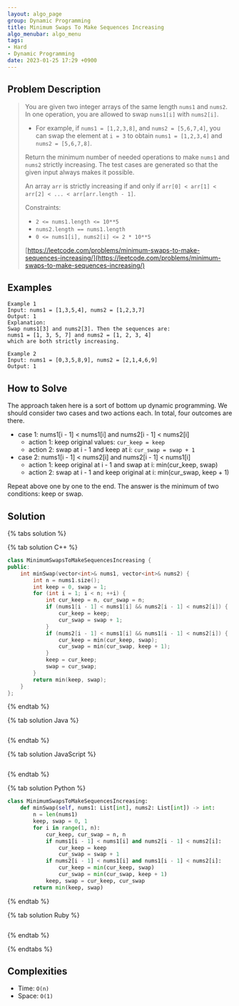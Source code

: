 ```yaml
---
layout: algo_page
group: Dynamic Programming
title: Minimum Swaps To Make Sequences Increasing
algo_menubar: algo_menu
tags:
- Hard
- Dynamic Programming
date: 2023-01-25 17:29 +0900
---
```

## Problem Description
> You are given two integer arrays of the same length `nums1` and `nums2`. In one operation, you are allowed to swap
> `nums1[i]` with `nums2[i]`.
> - For example, if `nums1 = [1,2,3,8]`, and `nums2 = [5,6,7,4]`, you can swap the element at `i = 3` to obtain
>     `nums1 = [1,2,3,4]` and `nums2 = [5,6,7,8]`.
>
> Return the minimum number of needed operations to make `nums1` and `nums2` strictly increasing. The test cases are
> generated so that the given input always makes it possible.
>
> An array `arr` is strictly increasing if and only if `arr[0] < arr[1] < arr[2] < ... < arr[arr.length - 1]`.
>
> Constraints:
> - `2 <= nums1.length <= 10**5`
> - `nums2.length == nums1.length`
> - `0 <= nums1[i], nums2[i] <= 2 * 10**5`
>
> [https://leetcode.com/problems/minimum-swaps-to-make-sequences-increasing/](https://leetcode.com/problems/minimum-swaps-to-make-sequences-increasing/)

## Examples
```
Example 1
Input: nums1 = [1,3,5,4], nums2 = [1,2,3,7]
Output: 1
Explanation: 
Swap nums1[3] and nums2[3]. Then the sequences are:
nums1 = [1, 3, 5, 7] and nums2 = [1, 2, 3, 4]
which are both strictly increasing.
```

```
Example 2
Input: nums1 = [0,3,5,8,9], nums2 = [2,1,4,6,9]
Output: 1
```

## How to Solve
The approach taken here is a sort of bottom up dynamic programming.
We should consider two cases and two actions each. In total, four outcomes are there.
- case 1: nums1[i - 1] < nums1[i] and nums2[i - 1] < nums2[i]
  - action 1: keep original values: `cur_keep = keep`
  - action 2: swap at i - 1 and keep at i: `cur_swap = swap + 1`
- case 2: nums1[i - 1] < nums2[i] and nums2[i - 1] < nums1[i]
  - action 1: keep original at i - 1 and swap at i: min(cur_keep, swap)
  - action 2: swap at i - 1 and keep original at i: min(cur_swap, keep + 1)

Repeat above one by one to the end.
The answer is the minimum of two conditions: keep or swap.

## Solution

{% tabs solution %}

{% tab solution C++ %}
```cpp
class MinimumSwapsToMakeSequencesIncreasing {
public:
    int minSwap(vector<int>& nums1, vector<int>& nums2) {
        int n = nums1.size();
        int keep = 0, swap = 1;
        for (int i = 1; i < n; ++i) {
            int cur_keep = n, cur_swap = n;
            if (nums1[i - 1] < nums1[i] && nums2[i - 1] < nums2[i]) {
                cur_keep = keep;
                cur_swap = swap + 1;
            }
            if (nums2[i - 1] < nums1[i] && nums1[i - 1] < nums2[i]) {
                cur_keep = min(cur_keep, swap);
                cur_swap = min(cur_swap, keep + 1);
            }
            keep = cur_keep;
            swap = cur_swap;
        }
        return min(keep, swap);
    }
};
```
{% endtab %}

{% tab solution Java %}
```java

```
{% endtab %}

{% tab solution JavaScript %}
```js

```
{% endtab %}

{% tab solution Python %}
```python
class MinimumSwapsToMakeSequencesIncreasing:
    def minSwap(self, nums1: List[int], nums2: List[int]) -> int:
        n = len(nums1)
        keep, swap = 0, 1
        for i in range(1, n):
            cur_keep, cur_swap = n, n
            if nums1[i - 1] < nums1[i] and nums2[i - 1] < nums2[i]:
                cur_keep = keep
                cur_swap = swap + 1
            if nums2[i - 1] < nums1[i] and nums1[i - 1] < nums2[i]:
                cur_keep = min(cur_keep, swap)
                cur_swap = min(cur_swap, keep + 1)
            keep, swap = cur_keep, cur_swap
        return min(keep, swap)
```
{% endtab %}

{% tab solution Ruby %}
```ruby

```
{% endtab %}

{% endtabs %}



## Complexities
- Time: `O(n)`
- Space: `O(1)`
